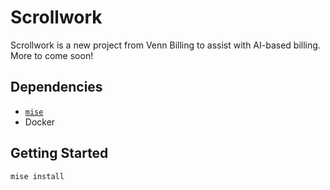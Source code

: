 # Scrollwork

Scrollwork is a new project from Venn Billing to assist with AI-based billing. More to come soon!

## Dependencies

- [`mise`](https://mise.jdx.dev/getting-started.html)
- Docker

## Getting Started

```sh
mise install
```
